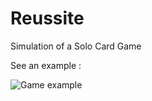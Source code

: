 # Reussite

Simulation of a Solo Card Game

See an example :

![Game example](https://i.imgur.com/WOtRI0U.png)